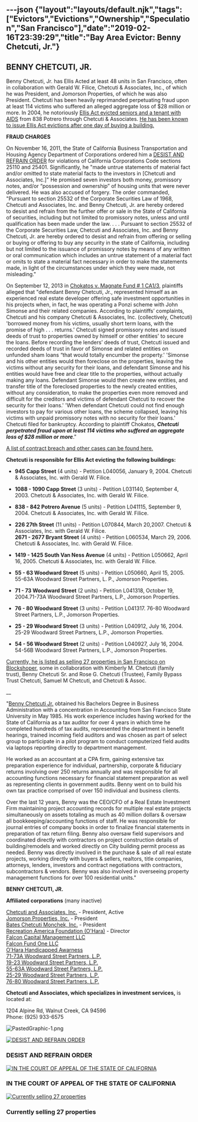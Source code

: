 ---json
{"layout":"layouts/default.njk","tags":["Evictors","Evictions","Ownership","Speculation","San Francisco"],"date":"2019-02-16T23:39:29","title":"Bay Area Evictor: Benny Chetcuti, Jr."}
---

**BENNY CHETCUTI, JR.**
-----------------------

Benny Chetcuti, Jr. has Ellis Acted at least 48 units in San Francisco, often in collaboration with Gerald W. Filice, Chetcuti & Associates, Inc., of which he was President, and Jomorson Properties, of which he was also President. Chetcuti has been heavily reprimanded perpetuating fraud upon at least 114 victims who suffered an alleged aggregate loss of $28 million or more. In 2004, he notoriously [Ellis Act evicted seniors and a tenant with AIDS](http://www.iww.org/ru/node/1292) from 838 Potrero through Chetcuti & Associates. [He has been known to issue Ellis Act evictions after one day of buying a building.](http://quartz.he.net/~beyondch/news/nucleus/plugins/print/print.php?itemid=1265)

**FRAUD CHARGES**

On November 16, 2011, the State of California Business Transportation and Housing Agency Department of Corporations ordered him a [DESIST AND REFRAIN ORDER](http://www.dbo.ca.gov/ENF/pdf/2011/Chetcuti_DR.pdf) for violations of California Corporations Code sections 25110 and 25401. Significantly, he "made untrue statements of material fact and/or omitted to state material facts to the investors in \[Chetcuti and Associates, Inc.\]" He promised seven investors both money, promissory notes, and/or “possession and ownership” of housing units that were never delivered. He was also accused of forgery. The order commanded, "Pursuant to section 25532 of the Corporate Securities Law of 1968, Chetcuti and Associates, Inc. and Benny Chetcuti, Jr. are hereby ordered to desist and refrain from the further offer or sale in the State of California of securities, including but not limited to promissory notes, unless and until qualification has been made under the law. . . . Pursuant to section 25532 of the Corporate Securities Law, Chetcuti and Associates, Inc. and Benny Chetcuti, Jr. are hereby ordered to desist and refrain from offering or selling or buying or offering to buy any security in the state of California, including but not limited to the issuance of promissory notes by means of any written or oral communication which includes an untrue statement of a material fact or omits to state a material fact necessary in order to make the statements made, in light of the circumstances under which they were made, not misleading." 

On September 12, 2013 in [Chokatos v. Magnate Fund # 1 CA1/3](http://www.courts.ca.gov/opinions/nonpub/A137174.DOC), plaintiffs alleged that "defendant Benny Chetcuti, Jr., represented himself as an experienced real estate developer offering safe investment opportunities in his projects when, in fact, he was operating a Ponzi scheme with John Simonse and their related companies. According to plaintiffs’ complaints, Chetcuti and his company Chetcuti & Associates, Inc. (collectively, Chetcuti) 'borrowed money from his victims, usually short term loans, with the promise of high . . . returns.' Chetcuti signed promissory notes and issued deeds of trust to properties owned by himself or other entities' to secure the loans. Before recording the lenders’ deeds of trust, Chetcuti issued and recorded deeds of trust in favor of Simonse and related entities on unfunded sham loans “that would totally encumber the property.' 'Simonse and his other entities would then foreclose on the properties, leaving the victims without any security for their loans, and defendant Simonse and his entities would have free and clear title to the properties, without actually making any loans. Defendant Simonse would then create new entities, and transfer title of the foreclosed properties to the newly created entities, without any consideration, to make the properties even more removed and difficult for the creditors and victims of defendant Chetcuti to recover the security for their loans.' 'When defendant Chetcuti could not find enough investors to pay for various other loans, the scheme collapsed, leaving his victims with unpaid promissory notes with no security for their loans.' Chetcuti filed for bankruptcy. According to plaintiff Chokatos, **_Chetcuti perpetrated fraud upon at least 114 victims who suffered an aggregate loss of $28 million or more_**."

[A list of contract breach and other cases can be found here.](http://contracostawatch.blogspot.com/2013/04/ponzi-scheme-benny-chetcuti-jr.html)

**Chetcuti is responsible for Ellis Act evicting the following buildings:**

*   **945 Capp Street** (4 units) - Petition L040056, January 9, 2004. Chetcuti & Associates, Inc. with Gerald W. Filice.
    
*   **1088 - 1090 Capp Street** (3 units) - Petition L031140, September 4, 2003. Chetcuti & Associates, Inc. with Gerald W. Filice.
    
*   **838 - 842 Potrero Avenue** (5 units) - Petition L041115, September 9, 2004. Chetcuti & Associates, Inc. with Gerald W. Filice.
    
*   **226 27th Street** (11 units) - Petition L070844, March 20,2007. Chetcuti & Associates, Inc. with Gerald W. Filice.  
    **2671 - 2677 Bryant Street** (4 units) - Petition L060534, March 29, 2006. Chetcuti & Associates, Inc. with Gerald W. Filice.
    
*   **1419 - 1425 South Van Ness Avenue** (4 units) - Petition L050662, April 16, 2005. Chetcuti & Associates, Inc. with Gerald W. Filice.
    
*   **55 - 63 Woodward Street** (5 units) - Petition L050660, April 15, 2005. 55-63A Woodward Street Partners, L. P., Jomorson Properties.
    
*   **71 - 73 Woodward Street** (2 units) - Petition L041318, October 19, 2004.71-73A Woodward Street Partners, L.P., Jomorson Properties.
    
*   **76 - 80 Woodward Street** (3 units) - Petition L041317. 76-80 Woodward Street Partners, L.P., Jomorson Properties.
    
*   **25 - 29 Woodward Street** (3 units) - Petition L040912, July 16, 2004. 25-29 Woodward Street Partners, L.P., Jomorson Properties.
    
*   **54 - 56 Woodward Street** (2 units) - Petition L040927, July 16, 2004. 54-56B Woodward Street Partners, L.P., Jomorson Properties.
    

  
[Currently, he is listed as selling 27 properties in San Francisco on Blockshoper](http://sf.blockshopper.com/search?f=seller&q=Benny+Chetcuti+Jr), some in collaboration with Kimberly M. Chetcuti (family trust), Benny Chetcuti Sr. and Rose G. Chetcuti (Trustee), Family Bypass Trust Chetcuti, Samuel M Chetcuti, and Chetcuti & Assoc.

\_\_

"[Benny Chetcuti Jr.](http://www.industrial-design.com/usasia/bio.html) obtained his Bachelors Degree in Business Administration with a concentration in Accounting from San Francisco State University in May 1985. His work experience includes having worked for the State of California as a tax auditor for over 4 years in which time he completed hundreds of tax audits, represented the department in benefit hearings, trained incoming field auditors and was chosen as part of select group to participate in a pilot program to conduct computerized field audits via laptops reporting directly to department management.

He worked as an accountant at a CPA firm, gaining extensive tax preparation experience for individual, partnership, corporate & fiduciary returns involving over 250 returns annually and was responsible for all accounting functions necessary for financial statement preparation as well as representing clients in government audits. Benny went on to build his own tax practice comprised of over 150 individual and business clients.

Over the last 12 years, Benny was the CEO/CFO of a Real Estate Investment Firm maintaining project accounting records for multiple real estate projects simultaneously on assets totaling as much as 40 million dollars & oversaw all bookkeeping/accounting functions of staff. He was responsible for journal entries of company books in order to finalize financial statements in preparation of tax return filing. Benny also oversaw field supervisors and coordinated directly with contractors on project construction details of building/remodels and worked directly on City building permit process as needed. Benny was directly involved in the purchase & sale of all real estate projects, working directly with buyers & sellers, realtors, title companies, attorneys, lenders, investors and contract negotiations with contractors, subcontractors & vendors. Benny was also involved in overseeing property management functions for over 100 residential units."

**BENNY CHETCUTI, JR.**

**Affiliated corporations** (many inactive)

[Chetcuti and Associates, Inc.](http://www.corporationwiki.com/California/Walnut-Creek/chetcuti-and-associates-inc/43697031.aspx) - President, Active  
[Jomorson Properties, Inc.](http://www.corporationwiki.com/California/Walnut-Creek/jomorson-properties-inc/44061482.aspx) - President  
[Bates Chetcuti Monchek, Inc.](http://www.corporationwiki.com/California/Walnut-Creek/bates-chetcuti-monchek-inc/42651072.aspx) - President  
[Recreation America Foundation (O'Hara)](http://www.corporationwiki.com/California/Walnut-Creek/ohara-handicapped-awarness-recreation-america-foundation-ohara/40076092.aspx) - Director  
[Falcon Capital Management LLC](http://www.corporationwiki.com/California/Walnut-Creek/falcon-capital-management-llc/47345495.aspx)  
[Falcon Fund One LLC](http://www.corporationwiki.com/California/Walnut-Creek/falcon-fund-one-llc/47345491.aspx)  
[O'Hara Handicapped Awarness](http://www.corporationwiki.com/California/Walnut-Creek/ohara-handicapped-awarness-recreation-america-foundation-ohara/40076092.aspx)   
[71-73A Woodward Street Partners, L.P.](http://www.corporationwiki.com/California/Walnut-Creek/71-73a-woodward-street-partners-lp/46659410.aspx)  
[19-23 Woodward Street Partners, L.P.](http://www.corporationwiki.com/California/Walnut-Creek/19-23-woodward-street-partners-lp/46659416.aspx)  
[55-63A Woodward Street Partners, L.P.](http://www.corporationwiki.com/California/Walnut-Creek/55-63a-woodward-street-partners-lp/46659417.aspx)  
[25-29 Woodward Street Partners, L.P.](http://www.corporationwiki.com/California/Walnut-Creek/25-29-woodward-street-partners-lp/46659418.aspx)  
[76-80 Woodward Street Partners, L.P.](http://www.corporationwiki.com/California/Walnut-Creek/76-80-woodward-street-partners-lp/46659425.aspx)

**Chetcuti and Associates, which specializes in investment services,** is located at: 

1204 Alpine Rd, Walnut Creek, CA 94596  
Phone: (925) 933-6575

![PastedGraphic-1.png](https://images.squarespace-cdn.com/content/v1/52b7d7a6e4b0b3e376ac8ea2/1398753699932-386LH0HDDD4NQB2WLAKC/ke17ZwdGBToddI8pDm48kMmRXPW-1PP_WFMF_R-J0kHlfiSMXz2YNBs8ylwAJx2qr7dJalY1eltJq26FYyRd7g2_Kr1guNN69bUMEr2zO6JHoPtuSyc8t7jVEpK8mHd1I5gtmInWMRkBQp2DaOD2Yg/PastedGraphic-1.png)

[![DESIST AND REFRAIN ORDER](https://images.squarespace-cdn.com/content/v1/52b7d7a6e4b0b3e376ac8ea2/1388652534985-CQQ7GS6BNH1M355ZDB0U/ke17ZwdGBToddI8pDm48kHqP7Y1zzn7SODA8n27TMMJZw-zPPgdn4jUwVcJE1ZvWQUxwkmyExglNqGp0IvTJZUJFbgE-7XRK3dMEBRBhUpwXFVQfovbK-tIhMzH-NxLilDTQ4OBXHSwRrWKom7b9JJhAr4UhXpOUajjcxZcxjfI/Screen+Shot+2014-01-02+at+12.49.41+AM.png)](http://www.dbo.ca.gov/ENF/pdf/2011/Chetcuti_DR.pdf) 

### DESIST AND REFRAIN ORDER

[![IN THE COURT OF APPEAL OF THE STATE OF CALIFORNIA](https://images.squarespace-cdn.com/content/v1/52b7d7a6e4b0b3e376ac8ea2/1388652664710-S4CM641F7WMARN5R2BES/ke17ZwdGBToddI8pDm48kMYbT0FxjlNLDiYMmGkePRpZw-zPPgdn4jUwVcJE1ZvWQUxwkmyExglNqGp0IvTJZUJFbgE-7XRK3dMEBRBhUpyCELmP_bRfOm9TIeOlUftpOevhVExjb1TYnq50wJhx7FRX-xZp4GP0UASu5EPjHx8/Screen+Shot+2014-01-02+at+12.52.00+AM.png)](http://www.courts.ca.gov/opinions/nonpub/A137174.DOC) 

### IN THE COURT OF APPEAL OF THE STATE OF CALIFORNIA

[![Currently selling 27 properties](https://images.squarespace-cdn.com/content/v1/52b7d7a6e4b0b3e376ac8ea2/1388653733509-TP2MK7LH0JXPW60GS4UB/ke17ZwdGBToddI8pDm48kNTV1WUIty3nuX3jNsPyxsBZw-zPPgdn4jUwVcJE1ZvWQUxwkmyExglNqGp0IvTJZUJFbgE-7XRK3dMEBRBhUpxsPrk7BQXXdXmJBydSg43AmyEkh7hsASd4EoCKle7rLUno9LEmhVPN8cutA6Y7tBU/Screen+Shot+2014-01-02+at+1.06.32+AM.png)](http://sf.blockshopper.com/search?f=seller&q=Benny+Chetcuti+Jr) 

### Currently selling 27 properties
